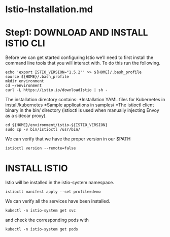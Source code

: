 # Istio-Installation.md

# Step1: DOWNLOAD AND INSTALL ISTIO CLI
Before we can get started configuring Istio we’ll need to first install the command line tools that you will interact with. To do this run the following.
  
    echo 'export ISTIO_VERSION="1.5.2"' >> ${HOME}/.bash_profile
    source ${HOME}/.bash_profile
    mkdir environment
    cd ~/environment
    curl -L https://istio.io/downloadIstio | sh -
The installation directory contains:
*Installation YAML files for Kubernetes in install/kubernetes
*Sample applications in samples/
*The istioctl client binary in the bin/ directory (istioctl is used when manually injecting Envoy as a sidecar proxy).

    cd ${HOME}/environment/istio-${ISTIO_VERSION}
    sudo cp -v bin/istioctl /usr/bin/
We can verify that we have the proper version in our $PATH
    
    istioctl version --remote=false
# INSTALL ISTIO
Istio will be installed in the istio-system namespace.
    
    istioctl manifest apply --set profile=demo
We can verify all the services have been installed.

    kubectl -n istio-system get svc
and check the corresponding pods with

    kubectl -n istio-system get pods
